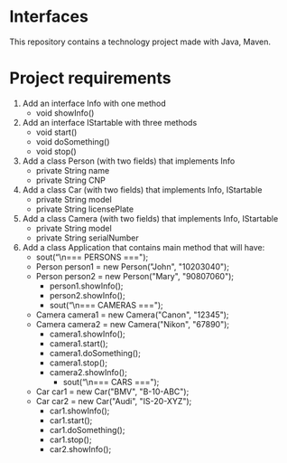# Interfaces
This repository contains a technology project made with Java, Maven.

# Project requirements
1. Add an interface Info with one method 
   - void showInfo()
2. Add an interface IStartable with three methods 
   - void start()
   - void doSomething()
   - void stop()
3. Add a class Person (with two fields) that implements Info 
   - private String name
   - private String CNP
4. Add a class Car (with two fields) that implements Info, IStartable
   - private String model 
   - private String licensePlate
5. Add a class Camera (with two fields) that implements Info, IStartable
   - private String model 
   - private String serialNumber
6. Add a class Application that contains main method that will have:
   - sout(“\n=== PERSONS ===");
   - Person person1 = new Person("John", "10203040");
   - Person person2 = new Person("Mary", "90807060");
     - person1.showInfo();
     - person2.showInfo();
     - sout(“\n=== CAMERAS ===");
   - Camera camera1 = new Camera("Canon", "12345");
   - Camera camera2 = new Camera("Nikon", "67890");
     - camera1.showInfo();
     - camera1.start();
     - camera1.doSomething();
     - camera1.stop();
     - camera2.showInfo();
         - sout(“\n=== CARS ===");
   - Car car1 = new Car("BMV", "B-10-ABC");
   - Car car2 = new Car("Audi", "IS-20-XYZ");
     - car1.showInfo();
     - car1.start();
     - car1.doSomething();
     - car1.stop();
     - car2.showInfo();







